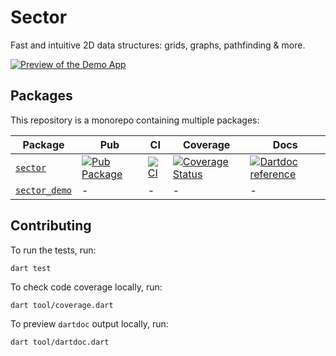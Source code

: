 # Sector

Fast and intuitive 2D data structures: grids, graphs, pathfinding & more.

[![Preview of the Demo App](https://github.com/user-attachments/assets/8071eab4-a234-492b-8c2e-1fa4233febed)](./example/demo)

## Packages

This repository is a monorepo containing multiple packages:

| Package | Pub | CI | Coverage | Docs |
|---------|-----|----|----------|------|
| [`sector`][] | [![Pub Package](https://img.shields.io/pub/v/sector.svg)](https://pub.dev/packages/sector) | [![CI](https://github.com/matanlurey/sector/actions/workflows/ci.yaml/badge.svg)](https://github.com/matanlurey/sector/actions/workflows/ci.yaml) | [![Coverage Status](https://coveralls.io/repos/github/matanlurey/sector/badge.svg?branch=main)](https://coveralls.io/github/matanlurey/sector?branch=main) | [![Dartdoc reference](https://img.shields.io/badge/dartdoc-reference-blue.svg)](https://pub.dev/documentation/sector/latest/) |
| [`sector_demo`][] | - | - | - | - |

[`sector`]: ./packages/sector
[`sector_demo`]: ./packages/sector_demo

## Contributing

To run the tests, run:

```shell
dart test
```

To check code coverage locally, run:

```shell
dart tool/coverage.dart
```

To preview `dartdoc` output locally, run:

```shell
dart tool/dartdoc.dart
```
